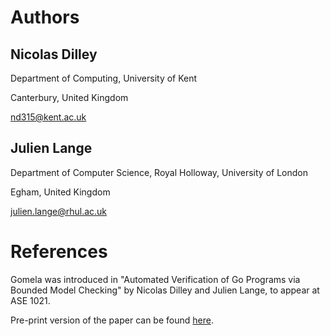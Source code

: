 # Authors 

## Nicolas Dilley
Department of Computing,
University of Kent

Canterbury, United Kingdom

[nd315@kent.ac.uk](mailto:nd315@kent.ac.uk)

## Julien Lange
Department of Computer Science, 
Royal Holloway, University of London

Egham, United Kingdom

[julien.lange@rhul.ac.uk](mailto:julien.lange@rhul.ac.uk)


# References 

Gomela was introduced in "Automated Verification of Go Programs via Bounded Model Checking" by Nicolas Dilley and Julien Lange, to appear at ASE 1021.

Pre-print version of the paper can be found [here](https://github.com/nicolasdilley/gomela-ase21/blob/main/ase21-prepreprint.pdf).
